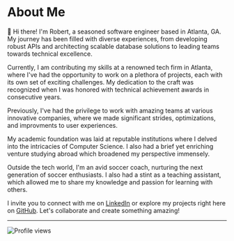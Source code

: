 # About Me

👋 Hi there! I'm Robert, a seasoned software engineer based in Atlanta, GA. My journey has been filled with diverse experiences, from developing robust APIs and architecting scalable database solutions to leading teams towards technical excellence.

Currently, I am contributing my skills at a renowned tech firm in Atlanta, where I've had the opportunity to work on a plethora of projects, each with its own set of exciting challenges. My dedication to the craft was recognized when I was honored with technical achievement awards in consecutive years.

Previously, I've had the privilege to work with amazing teams at various innovative companies, where we made significant strides, optimizations, and improvments to user experiences.

My academic foundation was laid at reputable institutions where I delved into the intricacies of Computer Science. I also had a brief yet enriching venture studying abroad which broadened my perspective immensely.

Outside the tech world, I'm an avid soccer coach, nurturing the next generation of soccer enthusiasts. I also had a stint as a teaching assistant, which allowed me to share my knowledge and passion for learning with others.

I invite you to connect with me on [LinkedIn](https://www.linkedin.com/in/rob-jack/) or explore my projects right here on [GitHub](https://github.com/roboojack). Let's collaborate and create something amazing!

---

![Profile views](https://komarev.com/ghpvc/?username=roboojack)

